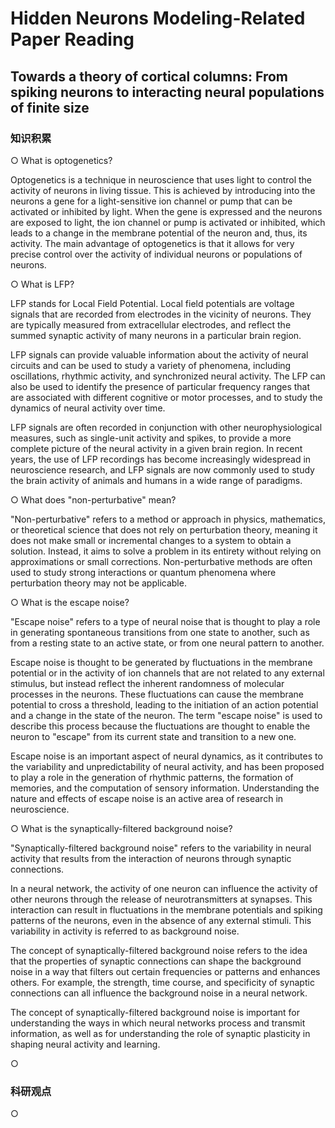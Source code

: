 # Hidden Neurons Modeling-Related Paper Reading

## Towards a theory of cortical columns: From spiking neurons to interacting neural populations of finite size

### 知识积累

○ What is optogenetics?

Optogenetics is a technique in neuroscience that uses light to control the activity of neurons in living tissue. This is achieved by introducing into the neurons a gene for a light-sensitive ion channel or pump that can be activated or inhibited by light. When the gene is expressed and the neurons are exposed to light, the ion channel or pump is activated or inhibited, which leads to a change in the membrane potential of the neuron and, thus, its activity. The main advantage of optogenetics is that it allows for very precise control over the activity of individual neurons or populations of neurons. 

○ What is LFP?

LFP stands for Local Field Potential. Local field potentials are voltage signals that are recorded from electrodes in the vicinity of neurons. They are typically measured from extracellular electrodes, and reflect the summed synaptic activity of many neurons in a particular brain region.

LFP signals can provide valuable information about the activity of neural circuits and can be used to study a variety of phenomena, including oscillations, rhythmic activity, and synchronized neural activity. The LFP can also be used to identify the presence of particular frequency ranges that are associated with different cognitive or motor processes, and to study the dynamics of neural activity over time.

LFP signals are often recorded in conjunction with other neurophysiological measures, such as single-unit activity and spikes, to provide a more complete picture of the neural activity in a given brain region. In recent years, the use of LFP recordings has become increasingly widespread in neuroscience research, and LFP signals are now commonly used to study the brain activity of animals and humans in a wide range of paradigms.

○ What does "non-perturbative" mean?

"Non-perturbative" refers to a method or approach in physics, mathematics, or theoretical science that does not rely on perturbation theory, meaning it does not make small or incremental changes to a system to obtain a solution. Instead, it aims to solve a problem in its entirety without relying on approximations or small corrections. Non-perturbative methods are often used to study strong interactions or quantum phenomena where perturbation theory may not be applicable.

○ What is the escape noise?

"Escape noise" refers to a type of neural noise that is thought to play a role in generating spontaneous transitions from one state to another, such as from a resting state to an active state, or from one neural pattern to another.

Escape noise is thought to be generated by fluctuations in the membrane potential or in the activity of ion channels that are not related to any external stimulus, but instead reflect the inherent randomness of molecular processes in the neurons. These fluctuations can cause the membrane potential to cross a threshold, leading to the initiation of an action potential and a change in the state of the neuron. The term "escape noise" is used to describe this process because the fluctuations are thought to enable the neuron to "escape" from its current state and transition to a new one.

Escape noise is an important aspect of neural dynamics, as it contributes to the variability and unpredictability of neural activity, and has been proposed to play a role in the generation of rhythmic patterns, the formation of memories, and the computation of sensory information. Understanding the nature and effects of escape noise is an active area of research in neuroscience.

○ What is the synaptically-filtered background noise?

"Synaptically-filtered background noise" refers to the variability in neural activity that results from the interaction of neurons through synaptic connections.

In a neural network, the activity of one neuron can influence the activity of other neurons through the release of neurotransmitters at synapses. This interaction can result in fluctuations in the membrane potentials and spiking patterns of the neurons, even in the absence of any external stimuli. This variability in activity is referred to as background noise.

The concept of synaptically-filtered background noise refers to the idea that the properties of synaptic connections can shape the background noise in a way that filters out certain frequencies or patterns and enhances others. For example, the strength, time course, and specificity of synaptic connections can all influence the background noise in a neural network.

The concept of synaptically-filtered background noise is important for understanding the ways in which neural networks process and transmit information, as well as for understanding the role of synaptic plasticity in shaping neural activity and learning.

○ 

### 科研观点

○ 